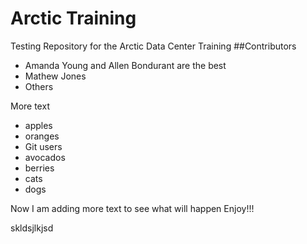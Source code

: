 # Arctic Training
Testing Repository for the Arctic Data Center Training
##Contributors
- Amanda Young and Allen Bondurant are the best
- Mathew Jones
- Others

More text

* apples
* oranges
* Git users
* avocados
* berries
* cats
* dogs


Now I am adding more text to see what will happen
Enjoy!!!


skldsjlkjsd